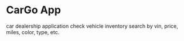# CarGo App
car dealership application
check vehicle inventory
search by vin, price, miles, color, type, etc.
